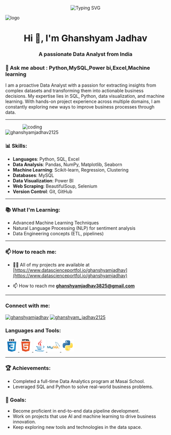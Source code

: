 <p align="center">
  <img src="https://readme-typing-svg.herokuapp.com?font=Fira+Code&weight=800&pause=1000&color=FFA500&background=EAF2F800&center=true&vCenter=true&lines=Proactive+Data+Analyst;Upskilling+at+Uprio" alt="Typing SVG">
</p>

![logo](https://indoanalytica.com/static/images/bannerr.gif)
<h1 align="center">Hi 👋, I'm Ghanshyam Jadhav</h1>
<h3 align="center">A passionate Data Analyst from India</h3>

### 💬 Ask me about : Python,MySQL,Power bi,Excel,Machine learning

I am a proactive Data Analyst with a passion for extracting insights from complex datasets and transforming them into actionable business decisions. My expertise lies in SQL, Python, data visualization, and machine learning. With hands-on project experience across multiple domains, I am constantly exploring new ways to improve business processes through data.

---

<img align="right" alt="coding" width="450" src="https://miro.medium.com/v2/resize:fit:1400/0*tD5kEC2JYcKHH0zO.gif">

<p align="left"> <img src="https://komarev.com/ghpvc/?username=ghanshyamjadhav2125&label=Profile%20views&color=0e75b6&style=flat" alt="ghanshyamjadhav2125" /> </p>


### 📊 Skills:
- **Languages**: Python, SQL, Excel
- **Data Analysis**: Pandas, NumPy, Matplotlib, Seaborn
- **Machine Learning**: Scikit-learn, Regression, Clustering
- **Databases**: MySQL
- **Data Visualization**: Power BI
- **Web Scraping**: BeautifulSoup, Selenium
- **Version Control**: Git, GitHub


---


### 📚 What I'm Learning:
- Advanced Machine Learning Techniques
- Natural Language Processing (NLP) for sentiment analysis
- Data Engineering concepts (ETL, pipelines)

---  
### 📫 How to reach me:

- 👨‍💻 All of my projects are available at [https://www.datascienceportfol.io/ghanshyamjadhav](https://www.datascienceportfol.io/ghanshyamjadhav)

- 📫 How to reach me **ghanshyamjadhav3825@gmail.com**

---

<h3 align="left">Connect with me:</h3>
<p align="left">
<a href="https://linkedin.com/in/ghanshyamjadhav" target="blank"><img align="center" src="https://raw.githubusercontent.com/rahuldkjain/github-profile-readme-generator/master/src/images/icons/Social/linked-in-alt.svg" alt="ghanshyamjadhav" height="30" width="40" /></a>
<a href="https://instagram.com/ghanshyam_jadhav2125" target="blank"><img align="center" src="https://raw.githubusercontent.com/rahuldkjain/github-profile-readme-generator/master/src/images/icons/Social/instagram.svg" alt="ghanshyam_jadhav2125" height="30" width="40" /></a>
</p>



<h3 align="left">Languages and Tools:</h3>
<p align="left"> <a href="https://www.w3schools.com/css/" target="_blank" rel="noreferrer"> <img src="https://raw.githubusercontent.com/devicons/devicon/master/icons/css3/css3-original-wordmark.svg" alt="css3" width="40" height="40"/> </a> <a href="https://www.w3.org/html/" target="_blank" rel="noreferrer"> <img src="https://raw.githubusercontent.com/devicons/devicon/master/icons/html5/html5-original-wordmark.svg" alt="html5" width="40" height="40"/> </a> <a href="https://www.java.com" target="_blank" rel="noreferrer"> <img src="https://raw.githubusercontent.com/devicons/devicon/master/icons/java/java-original.svg" alt="java" width="40" height="40"/> </a> <a href="https://www.mysql.com/" target="_blank" rel="noreferrer"> <img src="https://raw.githubusercontent.com/devicons/devicon/master/icons/mysql/mysql-original-wordmark.svg" alt="mysql" width="40" height="40"/> </a> <a href="https://www.python.org" target="_blank" rel="noreferrer"> <img src="https://raw.githubusercontent.com/devicons/devicon/master/icons/python/python-original.svg" alt="python" width="40" height="40"/> </a> </p>

---

### 🏆 Achievements:
- Completed a full-time Data Analytics program at Masai School.
- Leveraged SQL and Python to solve real-world business problems.

 ### 🚀 Goals:
- Become proficient in end-to-end data pipeline development.
- Work on projects that use AI and machine learning to drive business innovation.
- Keep exploring new tools and technologies in the data space.
